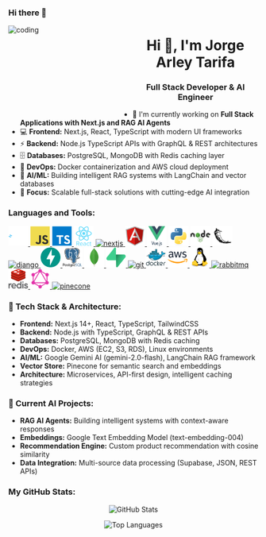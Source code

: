 ### Hi there 👋

<img align="left" alt="coding" width="250" height="180" src="https://res.cloudinary.com/jorge-tarifa/image/upload/v1684288470/stuff/ila209gfb0p2i7ovj8qm.gif"/>



<h1 align="center">Hi 👋, I'm Jorge Arley Tarifa </h1>
<h3 align="center">Full Stack Developer & AI Engineer</h3>

- 🔭 I'm currently working on **Full Stack Applications with Next.js and RAG AI Agents**
- 💻 **Frontend:** Next.js, React, TypeScript with modern UI frameworks
- ⚡ **Backend:** Node.js TypeScript APIs with GraphQL & REST architectures
- 🗄️ **Databases:** PostgreSQL, MongoDB with Redis caching layer
- 🐳 **DevOps:** Docker containerization and AWS cloud deployment
- 🤖 **AI/ML:** Building intelligent RAG systems with LangChain and vector databases
- 🚀 **Focus:** Scalable full-stack solutions with cutting-edge AI integration

<h3 align="left">Languages and Tools:</h3>
<p align="left">
  <!-- Frontend Technologies -->
  <a href="https://tailwindcss.com" target="_blank" rel="noreferrer">
    <img src="https://raw.githubusercontent.com/devicons/devicon/master/icons/tailwindcss/tailwindcss-original-wordmark.svg" alt="tailwind" width="40" height="40"/>
  </a>
  <a href="https://developer.mozilla.org/en-US/docs/Web/JavaScript" target="_blank" rel="noreferrer">
    <img src="https://raw.githubusercontent.com/devicons/devicon/master/icons/javascript/javascript-original.svg" alt="javascript" width="40" height="40"/>
  </a>
  <a href="https://typescriptlang.org" target="_blank" rel="noreferrer">
    <img src="https://raw.githubusercontent.com/devicons/devicon/master/icons/typescript/typescript-original.svg" alt="typescript" width="40" height="40"/>
  </a>
  <a href="https://reactjs.org/" target="_blank" rel="noreferrer">
    <img src="https://raw.githubusercontent.com/devicons/devicon/master/icons/react/react-original-wordmark.svg" alt="react" width="40" height="40"/>
  </a>
   <a href="https://nextjs.org" target="_blank" rel="noreferrer">
    <img src="https://cdn.worldvectorlogo.com/logos/next-js.svg" alt="nextjs" width="40" height="40"/>
  </a>
  <a href="https://angular.io" target="_blank" rel="noreferrer">
    <img src="https://raw.githubusercontent.com/devicons/devicon/master/icons/angularjs/angularjs-original.svg" alt="angular" width="40" height="40"/>
  </a>
  <a href="https://vuejs.org" target="_blank" rel="noreferrer">
    <img src="https://raw.githubusercontent.com/devicons/devicon/master/icons/vuejs/vuejs-original-wordmark.svg" alt="vue" width="40" height="40"/>
  </a>

  <!-- Backend & Programming Languages -->
  <a href="https://www.python.org" target="_blank" rel="noreferrer">
    <img src="https://raw.githubusercontent.com/devicons/devicon/master/icons/python/python-original.svg" alt="python" width="40" height="40"/>
  </a>
  <a href="https://nodejs.org" target="_blank" rel="noreferrer">
    <img src="https://raw.githubusercontent.com/devicons/devicon/master/icons/nodejs/nodejs-original-wordmark.svg" alt="nodejs" width="40" height="40"/>
  </a>
  <a href="https://flask.palletsprojects.com" target="_blank" rel="noreferrer">
    <img src="https://raw.githubusercontent.com/devicons/devicon/master/icons/flask/flask-original.svg" alt="flask" width="40" height="40"/>
  </a>
  <a href="https://www.djangoproject.com" target="_blank" rel="noreferrer">
    <img src="https://cdn.worldvectorlogo.com/logos/django.svg" alt="django" width="40" height="40"/>
  </a>
  <a href="https://fastapi.tiangolo.com" target="_blank" rel="noreferrer">
    <img src="https://raw.githubusercontent.com/devicons/devicon/master/icons/fastapi/fastapi-original.svg" alt="fastapi" width="40" height="40"/>
  </a>

  <!-- Databases -->
  <a href="https://www.postgresql.org" target="_blank" rel="noreferrer">
    <img src="https://raw.githubusercontent.com/devicons/devicon/master/icons/postgresql/postgresql-original-wordmark.svg" alt="postgresql" width="40" height="40"/>
  </a>
  <a href="https://www.mongodb.com" target="_blank" rel="noreferrer">
    <img src="https://raw.githubusercontent.com/devicons/devicon/master/icons/mongodb/mongodb-original.svg" alt="mongodb" width="40" height="40"/>
  </a>
  <a href="https://supabase.com" target="_blank" rel="noreferrer">
    <img src="https://raw.githubusercontent.com/devicons/devicon/master/icons/supabase/supabase-original.svg" alt="supabase" width="40" height="40"/>
  </a>

  <!-- DevOps & Tools -->
  <a href="https://git-scm.com/" target="_blank" rel="noreferrer">
    <img src="https://www.vectorlogo.zone/logos/git-scm/git-scm-icon.svg" alt="git" width="40" height="40"/>
  </a>
  <a href="https://www.docker.com" target="_blank" rel="noreferrer">
    <img src="https://raw.githubusercontent.com/devicons/devicon/master/icons/docker/docker-original-wordmark.svg" alt="docker" width="40" height="40"/>
  </a>
  <a href="https://aws.amazon.com" target="_blank" rel="noreferrer">
    <img src="https://raw.githubusercontent.com/devicons/devicon/master/icons/amazonwebservices/amazonwebservices-original-wordmark.svg" alt="aws" width="40" height="40"/>
  </a>
  <a href="https://www.linux.org/" target="_blank" rel="noreferrer">
    <img src="https://raw.githubusercontent.com/devicons/devicon/master/icons/linux/linux-original.svg" alt="linux" width="40" height="40"/>
  </a>

  <!-- Message Queues & Caching -->
  <a href="https://www.rabbitmq.com" target="_blank" rel="noreferrer">
    <img src="https://cdn.worldvectorlogo.com/logos/rabbitmq.svg" alt="rabbitmq" width="40" height="40"/>
  </a>
  <a href="https://redis.io" target="_blank" rel="noreferrer">
    <img src="https://raw.githubusercontent.com/devicons/devicon/master/icons/redis/redis-original-wordmark.svg" alt="redis" width="40" height="40"/>
  </a>

  <!-- AI/ML & APIs -->
  <a href="https://graphql.org" target="_blank" rel="noreferrer">
    <img src="https://raw.githubusercontent.com/devicons/devicon/master/icons/graphql/graphql-plain.svg" alt="graphql" width="40" height="40"/>
  </a>
  <a href="https://www.pinecone.io" target="_blank" rel="noreferrer">
    <img src="https://seeklogo.com/images/P/pinecone-icon-logo-AF8B5B7F96-seeklogo.com.png" alt="pinecone" width="40" height="40"/>
  </a>
</p>

<!-- AI/ML Tech Stack -->
<h3 align="left">🚀 Tech Stack & Architecture:</h3>
<ul align="left">
  <li><strong>Frontend:</strong> Next.js 14+, React, TypeScript, TailwindCSS</li>
  <li><strong>Backend:</strong> Node.js with TypeScript, GraphQL & REST APIs</li>
  <li><strong>Databases:</strong> PostgreSQL, MongoDB with Redis caching</li>
  <li><strong>DevOps:</strong> Docker, AWS (EC2, S3, RDS), Linux environments</li>
  <li><strong>AI/ML:</strong> Google Gemini AI (gemini-2.0-flash), LangChain RAG framework</li>
  <li><strong>Vector Store:</strong> Pinecone for semantic search and embeddings</li>
  <li><strong>Architecture:</strong> Microservices, API-first design, intelligent caching strategies</li>
</ul>

<h3 align="left">🤖 Current AI Projects:</h3>
<ul align="left">
  <li><strong>RAG AI Agents:</strong> Building intelligent systems with context-aware responses</li>
  <li><strong>Embeddings:</strong> Google Text Embedding Model (text-embedding-004)</li>
  <li><strong>Recommendation Engine:</strong> Custom product recommendation with cosine similarity</li>
  <li><strong>Data Integration:</strong> Multi-source data processing (Supabase, JSON, REST APIs)</li>
</ul>

<!-- Contribution Stats -->
<h3 align="left">My GitHub Stats:</h3>
<p align="center">
  <!-- GitHub Readme Stats -->
  <img src="https://github-readme-stats.vercel.app/api?username=infinity-9427&show_icons=true&theme=radical" alt="GitHub Stats" />
</p>
<p align="center">
  <!-- Top Languages -->
  <img src="https://github-readme-stats.vercel.app/api/top-langs/?username=infinity-9427&layout=compact&theme=radical" alt="Top Languages" />
</p>
